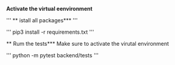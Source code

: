 **Activate the virtual eenvironment**

'''
** istall all packages***
'''

'''
pip3 install -r requirements.txt
'''

** Rum the tests***
Make sure to activate the virutal environment

'''
python -m pytest backend/tests
'''
